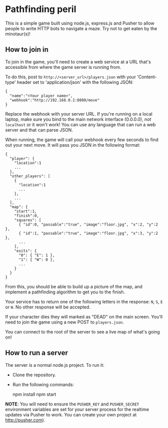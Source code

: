 # Pathfinding peril

This is a simple game built using node.js, express.js and Pusher to allow people to write HTTP bots to navigate a maze. Try not to get eaten by the minotaur(s)!

## How to join in

To join in the game, you'll need to create a web service at a URL that's accessible from where the game server is running from.

To do this, post to `http://<server_url>/players.json` with your 'Content-type' header set to 'application/json' with the following JSON:

```
{
  "name":"<Your player name>",
  "webhook":"http://192.168.0.2:8080/move"
}
```

Replace the webhook with your server URL. If you're running on a local laptop, make sure you bind to the main network interface (0.0.0.0), _not_ `localhost` or it won't work! You can use any language that can run a web server and that can parse JSON.

When running, the game will call your webhook every few seconds to find out your next move. It will pass you JSON in the following format:

```
{
  "player": {
    "location":1
    ...
  },
  "other_players": [
    {
      "location":1
      ...
    },
    ...
  ],
  "map": {
    "start":1,
    "finish":0,
    "squares": [
      { "id":0, "passable":"true", "image":"floor.jpg", "x":2, "y":2 },
      { "id":1, "passable":"true", "image":"floor.jpg", "x":3, "y":2 },
      ...
    ],
    "exits": {
      "0": { "E": 1 },
      "1": { "W": 0 },
      ...
    }
  }
}
```

From this, you should be able to build up a picture of the map, and implement a pathfinding algorithm to get you to the finish.

Your service has to return one of the following letters in the response: `N`, `S`, `E` or `W`. No other response will be accepted.

If your character dies they will marked as "DEAD" on the main screen. You'll need to join the game using a new POST to `players.json`.

You can connect to the root of the server to see a live map of what's going on!

## How to run a server

The server is a normal node.js project. To run it:

  * Clone the repository.
  * Run the following commands:

    npm install
    npm start

**NOTE**: You will need to ensure the `PUSHER_KEY` and `PUSHER_SECRET` environment variables are set for your server process for the realtime updates via Pusher to work. You can create your own project at http://pusher.com).
